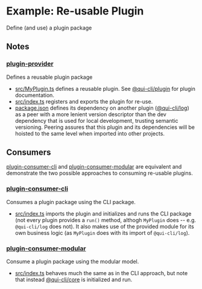# Example: Re-usable Plugin

Define (and use) a plugin package

## Notes

### [plugin-provider](./plugin-provider/)

Defines a reusable plugin package

- [src/MyPlugin.ts](./plugin-provider/src/MyPlugin.ts) defines a reusable plugin. See [@qui-cli/plugin](../../packages/plugin/README.md#usage) for plugin documentation.
- [src/index.ts](./plugin-provider/src/index.ts) registers and exports the plugin for re-use.
- [package.json](./plugin-provider/package.json) defines its dependency on another plugin ([@qui-cli/log](../../packages/log/)) as a peer with a more lenient version descriptor than the dev dependency that is used for local development, trusting semantic versioning. Peering assures that this plugin and its dependencies will be hoisted to the same level when imported into other projects.

## Consumers

[plugin-consumer-cli](./plugin-consumer-cli/) and [plugin-consumer-modular](./plugin-consumer-modular/) are equivalent and demonstrate the two possible approaches to consuming re-usable plugins.

### [plugin-consumer-cli](./plugin-consumer-cli/)

Consumes a plugin package using the CLI package.

- [src/index.ts](./plugin-consumer-cli/src/index.ts) imports the plugin and initializes and runs the CLI package (not every plugin provides a `run()` method, althogh `MyPlugin` does -- e.g. `@qui-cli/log` does not). It also makes use of the provided module for its own business logic (as `MyPlugin` does with its import of `@qui-cli/log`).

### [plugin-consumer-modular](./plugin-consumer-modular/)

Consume a plugin package using the modular model.

- [src/index.ts](./plugin-consumer-modular/src/index.ts) behaves much the same as in the CLI approach, but note that instead [@qui-cli/core](../../packages/core/) is initialized and run.
